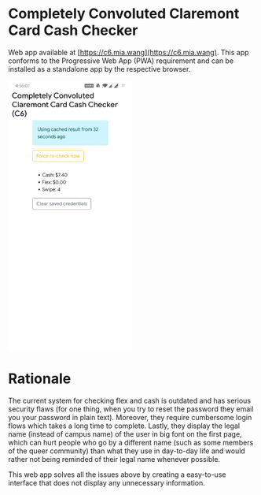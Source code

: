 # Completely Convoluted Claremont Card Cash Checker

Web app available at [https://c6.mia.wang](https://c6.mia.wang). This app conforms to the 
Progressive Web App (PWA) requirement and can be installed as a standalone app by the 
respective browser. 

<img src="screenshot.jpg" width=50% />

# Rationale 

The current system for checking flex and cash is outdated and has serious security flaws
(for one thing, when you try to reset the password they email you your password in plain
text). Moreover, they require cumbersome login flows which takes a long time to complete.
Lastly, they display the legal name (instead of campus name) of the user in big font on 
the first page, which can hurt people who go by a different name (such as some members 
of the queer community) than what they use in day-to-day life and would rather not being
reminded of their legal name whenever possible.  

This web app solves all the issues above by creating a easy-to-use interface that does not
display any unnecessary information.

